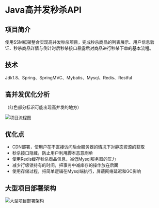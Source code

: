 # Java高并发秒杀API
## 项目简介
使用SSM框架整合实现高并发秒杀项目，完成秒杀商品的列表展示、用户信息验证、秒杀商品详情与倒计时后秒杀接口暴露后对商品进行秒杀下单的基本流程。

## 技术
Jdk1.8、Spring、SpringMVC、Mybatis、Mysql、Redis、Restful

## 高并发优化分析
（红色部分标识可能出现高并发的地方）

![项目流程图](http://pr4gg6olg.bkt.clouddn.com/seckill4-1%E9%A1%B9%E7%9B%AE%E6%B5%81%E7%A8%8B.png)
## 优化点
* CDN部署，使用户在不直接访问后台服务器的情况下对静态资源的获取
* 秒杀接口隐藏，防止用户利用脚本恶意刷单
* 使用Redis缓存秒杀商品信息，减低Mysql服务器的压力
* 减少行级锁持有的时间，把事务中减库存的操作放在后面
* 使用存储过程，把简单逻辑在Mysql端执行，屏蔽网络延迟和GC影响
## 大型项目部署架构
![大型项目部署架构](http://pr4gg6olg.bkt.clouddn.com/seckill4-20%E7%B3%BB%E7%BB%9F%E9%83%A8%E7%BD%B2%E6%9E%B6%E6%9E%84.png)
